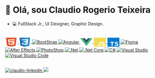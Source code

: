# 👋 Olá, sou Claudio Rogerio Teixeira

- 💻 FullStack Jr., UI Designer, Graphic Design.

<div align="center">
  <a href="https://github.com/claudiorogerioteixeira">
</div>
<div style="display: inline_block"><br>        
  <img align="center" alt="HTML" height="30" width="40" src="https://raw.githubusercontent.com/devicons/devicon/master/icons/html5/html5-original.svg">
  <img align="center" alt="CSS" height="30" width="40" src="https://raw.githubusercontent.com/devicons/devicon/master/icons/css3/css3-original.svg">  
  <img align="center" alt="BootStrap" height="30" width="40" src="https://cdn.jsdelivr.net/gh/devicons/devicon/icons/bootstrap/bootstrap-original.svg" />          
  <img align="center" alt="Angular" height="30" width="40" src="https://cdn.jsdelivr.net/gh/devicons/devicon/icons/angularjs/angularjs-original.svg">
  <img align="center" alt="Vue.js" height="30" width="40" src="https://raw.githubusercontent.com/devicons/devicon/master/icons/vuejs/vuejs-original.svg">  
  <img align="center" alt="Js" height="30" width="40" src="https://raw.githubusercontent.com/devicons/devicon/master/icons/javascript/javascript-plain.svg">
  <img align="center" alt="Ts" height="30" width="40" src="https://raw.githubusercontent.com/devicons/devicon/master/icons/typescript/typescript-plain.svg">
  <img align="center" alt="Figma" height="30" width="40" src="https://cdn.jsdelivr.net/gh/devicons/devicon/icons/figma/figma-original.svg">
  <img align="center" alt="After Effects" height="30" width="40" src="https://cdn.jsdelivr.net/gh/devicons/devicon/icons/aftereffects/aftereffects-original.svg">
  <img align="center" alt="PhotoShop" height="30" width="40" src="https://cdn.jsdelivr.net/gh/devicons/devicon/icons/photoshop/photoshop-plain.svg">
  <img align="center" alt=".Net" height="30" width="40" src="https://cdn.jsdelivr.net/gh/devicons/devicon/icons/dot-net/dot-net-original.svg" />                      
  <img align="center" alt=".Net Core" height="30" width="40" src="https://cdn.jsdelivr.net/gh/devicons/devicon/icons/dotnetcore/dotnetcore-original.svg" />
  <img align="center" alt="C#" height="30" width="40" src="https://cdn.jsdelivr.net/gh/devicons/devicon/icons/csharp/csharp-original.svg" />
  <img align="center" alt="Visual Studio" height="30" width="40 src="https://cdn.jsdelivr.net/gh/devicons/devicon/icons/visualstudio/visualstudio-plain.svg" />
  <img align="center" alt="Visual Studio Code" height="30" width="40 src="https://cdn.jsdelivr.net/gh/devicons/devicon/icons/visualstudio/visualstudio-plain.svg" />
</div>
  
  ##
  
<p float="left">   
  <a href="https://www.linkedin.com/in/claudiorogerioteixeira" target="_blank"><img alt="claudio-linkedin" height="30" width="40" src="https://cdn.jsdelivr.net/gh/devicons/devicon/icons/linkedin/linkedin-original.svg" />  
  <a href="https://claudiorogerioteixeira.github.io/portfolio/" target="_blank"><img src="https://img.shields.io/badge/My-PORTFOLIO-orange" target="_blank"></a> 
</p>
